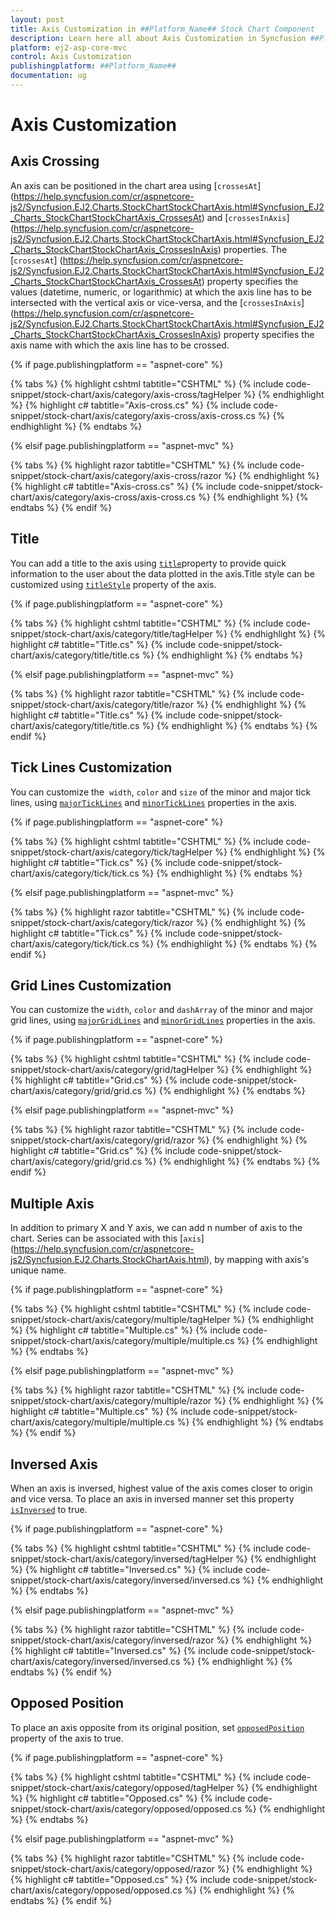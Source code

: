 ```yaml
---
layout: post
title: Axis Customization in ##Platform_Name## Stock Chart Component
description: Learn here all about Axis Customization in Syncfusion ##Platform_Name## Stock Chart component of Syncfusion Essential JS 2 and more.
platform: ej2-asp-core-mvc
control: Axis Customization
publishingplatform: ##Platform_Name##
documentation: ug
---
```



# Axis Customization

<!-- markdownlint-disable MD034 -->

## Axis Crossing

An axis can be positioned in the chart area using [`crossesAt`] (https://help.syncfusion.com/cr/aspnetcore-js2/Syncfusion.EJ2.Charts.StockChartStockChartAxis.html#Syncfusion_EJ2_Charts_StockChartStockChartAxis_CrossesAt) and [`crossesInAxis`] (https://help.syncfusion.com/cr/aspnetcore-js2/Syncfusion.EJ2.Charts.StockChartStockChartAxis.html#Syncfusion_EJ2_Charts_StockChartStockChartAxis_CrossesInAxis) properties. The [`crossesAt`] (https://help.syncfusion.com/cr/aspnetcore-js2/Syncfusion.EJ2.Charts.StockChartStockChartAxis.html#Syncfusion_EJ2_Charts_StockChartStockChartAxis_CrossesAt)
property specifies the values (datetime, numeric, or logarithmic) at which the axis line has to be intersected
with the vertical axis or vice-versa, and the [`crossesInAxis`] (https://help.syncfusion.com/cr/aspnetcore-js2/Syncfusion.EJ2.Charts.StockChartStockChartAxis.html#Syncfusion_EJ2_Charts_StockChartStockChartAxis_CrossesInAxis) property specifies the axis name with which the
axis line has to be crossed.

{% if page.publishingplatform == "aspnet-core" %}

{% tabs %}
{% highlight cshtml tabtitle="CSHTML" %}
{% include code-snippet/stock-chart/axis/category/axis-cross/tagHelper %}
{% endhighlight %}
{% highlight c# tabtitle="Axis-cross.cs" %}
{% include code-snippet/stock-chart/axis/category/axis-cross/axis-cross.cs %}
{% endhighlight %}
{% endtabs %}

{% elsif page.publishingplatform == "aspnet-mvc" %}

{% tabs %}
{% highlight razor tabtitle="CSHTML" %}
{% include code-snippet/stock-chart/axis/category/axis-cross/razor %}
{% endhighlight %}
{% highlight c# tabtitle="Axis-cross.cs" %}
{% include code-snippet/stock-chart/axis/category/axis-cross/axis-cross.cs %}
{% endhighlight %}
{% endtabs %}
{% endif %}



## Title

You can add a title to the axis using [`title`](https://help.syncfusion.com/cr/aspnetcore-js2/Syncfusion.EJ2.Charts.StockChart.html#Syncfusion_EJ2_Charts_StockChart_Title)property to provide quick
information to the user about the data plotted in the axis.Title style can be customized using [`titleStyle`](https://help.syncfusion.com/cr/aspnetcore-js2/Syncfusion.EJ2.Charts.StockChart.html#Syncfusion_EJ2_Charts_StockChart_TitleStyle) property of the axis.

{% if page.publishingplatform == "aspnet-core" %}

{% tabs %}
{% highlight cshtml tabtitle="CSHTML" %}
{% include code-snippet/stock-chart/axis/category/title/tagHelper %}
{% endhighlight %}
{% highlight c# tabtitle="Title.cs" %}
{% include code-snippet/stock-chart/axis/category/title/title.cs %}
{% endhighlight %}
{% endtabs %}

{% elsif page.publishingplatform == "aspnet-mvc" %}

{% tabs %}
{% highlight razor tabtitle="CSHTML" %}
{% include code-snippet/stock-chart/axis/category/title/razor %}
{% endhighlight %}
{% highlight c# tabtitle="Title.cs" %}
{% include code-snippet/stock-chart/axis/category/title/title.cs %}
{% endhighlight %}
{% endtabs %}
{% endif %}



## Tick Lines Customization

You can customize the  `width`, `color` and `size` of the minor and major tick lines, using
[`majorTickLines`](https://help.syncfusion.com/cr/aspnetcore-js2/Syncfusion.EJ2.Charts.ChartAxis.html#Syncfusion_EJ2_Charts_ChartAxis_MajorTickLines) and
[`minorTickLines`](https://help.syncfusion.com/cr/aspnetcore-js2/Syncfusion.EJ2.Charts.ChartAxis.html#Syncfusion_EJ2_Charts_ChartAxis_MinorTickLines) properties in the axis.

{% if page.publishingplatform == "aspnet-core" %}

{% tabs %}
{% highlight cshtml tabtitle="CSHTML" %}
{% include code-snippet/stock-chart/axis/category/tick/tagHelper %}
{% endhighlight %}
{% highlight c# tabtitle="Tick.cs" %}
{% include code-snippet/stock-chart/axis/category/tick/tick.cs %}
{% endhighlight %}
{% endtabs %}

{% elsif page.publishingplatform == "aspnet-mvc" %}

{% tabs %}
{% highlight razor tabtitle="CSHTML" %}
{% include code-snippet/stock-chart/axis/category/tick/razor %}
{% endhighlight %}
{% highlight c# tabtitle="Tick.cs" %}
{% include code-snippet/stock-chart/axis/category/tick/tick.cs %}
{% endhighlight %}
{% endtabs %}
{% endif %}



## Grid Lines Customization

You can customize the `width`, `color` and `dashArray` of the minor and major grid lines,
using [`majorGridLines`](https://help.syncfusion.com/cr/aspnetcore-js2/Syncfusion.EJ2.Charts.ChartAxis.html#Syncfusion_EJ2_Charts_ChartAxis_MajorGridLines) and
[`minorGridLines`](https://help.syncfusion.com/cr/aspnetcore-js2/Syncfusion.EJ2.Charts.ChartAxis.html#Syncfusion_EJ2_Charts_ChartAxis_MinorGridLines) properties in the axis.

{% if page.publishingplatform == "aspnet-core" %}

{% tabs %}
{% highlight cshtml tabtitle="CSHTML" %}
{% include code-snippet/stock-chart/axis/category/grid/tagHelper %}
{% endhighlight %}
{% highlight c# tabtitle="Grid.cs" %}
{% include code-snippet/stock-chart/axis/category/grid/grid.cs %}
{% endhighlight %}
{% endtabs %}

{% elsif page.publishingplatform == "aspnet-mvc" %}

{% tabs %}
{% highlight razor tabtitle="CSHTML" %}
{% include code-snippet/stock-chart/axis/category/grid/razor %}
{% endhighlight %}
{% highlight c# tabtitle="Grid.cs" %}
{% include code-snippet/stock-chart/axis/category/grid/grid.cs %}
{% endhighlight %}
{% endtabs %}
{% endif %}



## Multiple Axis

In addition to primary X and Y axis, we can add n number of axis to the chart. Series can be associated with
this [`axis`] (https://help.syncfusion.com/cr/aspnetcore-js2/Syncfusion.EJ2.Charts.StockChartAxis.html), by mapping with axis's unique name.

{% if page.publishingplatform == "aspnet-core" %}

{% tabs %}
{% highlight cshtml tabtitle="CSHTML" %}
{% include code-snippet/stock-chart/axis/category/multiple/tagHelper %}
{% endhighlight %}
{% highlight c# tabtitle="Multiple.cs" %}
{% include code-snippet/stock-chart/axis/category/multiple/multiple.cs %}
{% endhighlight %}
{% endtabs %}

{% elsif page.publishingplatform == "aspnet-mvc" %}

{% tabs %}
{% highlight razor tabtitle="CSHTML" %}
{% include code-snippet/stock-chart/axis/category/multiple/razor %}
{% endhighlight %}
{% highlight c# tabtitle="Multiple.cs" %}
{% include code-snippet/stock-chart/axis/category/multiple/multiple.cs %}
{% endhighlight %}
{% endtabs %}
{% endif %}



## Inversed Axis

<!-- markdownlint-disable MD033 -->

When an axis is inversed, highest value of the axis comes closer to origin and vice versa. To place an axis in inversed manner set this property
 [`isInversed`](https://help.syncfusion.com/cr/aspnetcore-js2/Syncfusion.EJ2.Charts.StockChartStockChartAxis.html#Syncfusion_EJ2_Charts_StockChartStockChartAxis_IsInversed) to true.

{% if page.publishingplatform == "aspnet-core" %}

{% tabs %}
{% highlight cshtml tabtitle="CSHTML" %}
{% include code-snippet/stock-chart/axis/category/inversed/tagHelper %}
{% endhighlight %}
{% highlight c# tabtitle="Inversed.cs" %}
{% include code-snippet/stock-chart/axis/category/inversed/inversed.cs %}
{% endhighlight %}
{% endtabs %}

{% elsif page.publishingplatform == "aspnet-mvc" %}

{% tabs %}
{% highlight razor tabtitle="CSHTML" %}
{% include code-snippet/stock-chart/axis/category/inversed/razor %}
{% endhighlight %}
{% highlight c# tabtitle="Inversed.cs" %}
{% include code-snippet/stock-chart/axis/category/inversed/inversed.cs %}
{% endhighlight %}
{% endtabs %}
{% endif %}



## Opposed Position

<!-- markdownlint-disable MD012 -->
To place an axis opposite from its original position, set [`opposedPosition`](https://help.syncfusion.com/cr/aspnetcore-js2/Syncfusion.EJ2.Charts.StockChartStockChartAxis.html#Syncfusion_EJ2_Charts_StockChartStockChartAxis_OpposedPosition)
property of the axis to true.
<!-- markdownlint-disable MD012 -->

{% if page.publishingplatform == "aspnet-core" %}

{% tabs %}
{% highlight cshtml tabtitle="CSHTML" %}
{% include code-snippet/stock-chart/axis/category/opposed/tagHelper %}
{% endhighlight %}
{% highlight c# tabtitle="Opposed.cs" %}
{% include code-snippet/stock-chart/axis/category/opposed/opposed.cs %}
{% endhighlight %}
{% endtabs %}

{% elsif page.publishingplatform == "aspnet-mvc" %}

{% tabs %}
{% highlight razor tabtitle="CSHTML" %}
{% include code-snippet/stock-chart/axis/category/opposed/razor %}
{% endhighlight %}
{% highlight c# tabtitle="Opposed.cs" %}
{% include code-snippet/stock-chart/axis/category/opposed/opposed.cs %}
{% endhighlight %}
{% endtabs %}
{% endif %}




